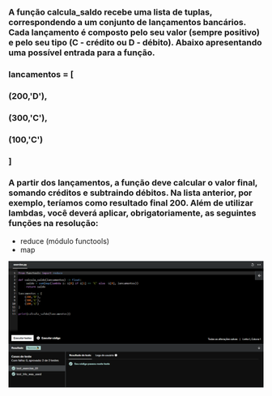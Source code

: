 ### A função calcula_saldo recebe uma lista de tuplas, correspondendo a um conjunto de lançamentos bancários. Cada lançamento é composto pelo seu valor (sempre positivo) e pelo seu tipo (C - crédito ou D - débito). Abaixo apresentando uma possível entrada para a função.

### lancamentos = [
###   (200,'D'),
###   (300,'C'),
###   (100,'C')
### ]

### A partir dos lançamentos, a função deve calcular o valor final, somando créditos e subtraindo débitos. Na lista anterior, por exemplo, teríamos como resultado final 200. Além de utilizar lambdas, você deverá aplicar, obrigatoriamente, as seguintes funções na resolução:

* reduce (módulo functools)
* map 

![Exercicio 3](<../evidencias/Sprint 4 Ex3.png>)